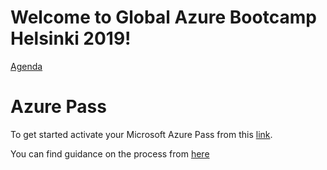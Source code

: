 # Welcome to Global Azure Bootcamp Helsinki 2019!

[Agenda](https://www.meetup.com/Finland-Azure-User-Group/events/256674500/)



# Azure Pass
To get started activate your Microsoft Azure Pass from this [link](https://www.microsoftazurepass.com).

You can find guidance on the process from [here](https://www.microsoftazurepass.com/Home/HowTo)

